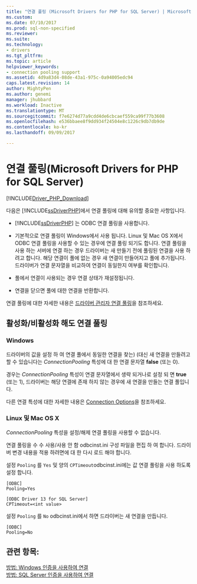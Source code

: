 ```yaml
---
title: "연결 풀링 (Microsoft Drivers for PHP for SQL Server) | Microsoft Docs"
ms.custom: 
ms.date: 07/10/2017
ms.prod: sql-non-specified
ms.reviewer: 
ms.suite: 
ms.technology:
- drivers
ms.tgt_pltfrm: 
ms.topic: article
helpviewer_keywords:
- connection pooling support
ms.assetid: 4d9a83d4-08de-43a1-975c-0a94005edc94
caps.latest.revision: 14
author: MightyPen
ms.author: genemi
manager: jhubbard
ms.workload: Inactive
ms.translationtype: MT
ms.sourcegitcommit: f7e6274d77a9cdd4de6cbcaef559ca99f77b3608
ms.openlocfilehash: e536bbaee8f9dd934f24504e8c1226c9db7db9de
ms.contentlocale: ko-kr
ms.lasthandoff: 09/09/2017

---
```

# <a name="connection-pooling-microsoft-drivers-for-php-for-sql-server"></a>연결 풀링(Microsoft Drivers for PHP for SQL Server)
[!INCLUDE[Driver_PHP_Download](../../includes/driver_php_download.md)]

다음은 [!INCLUDE[ssDriverPHP](../../includes/ssdriverphp_md.md)]에서 연결 풀링에 대해 유의할 중요한 사항입니다.  
  
-   [!INCLUDE[ssDriverPHP](../../includes/ssdriverphp_md.md)] 는 ODBC 연결 풀링을 사용합니다.  
  
-   기본적으로 연결 풀링이 Windows에서 사용 됩니다. Linux 및 Mac OS X에서 ODBC 연결 풀링을 사용할 수 있는 경우에 연결 풀링 되기도 합니다. 연결 풀링을 사용 하는 서버에 연결 하는 경우 드라이버는 새 만들기 전에 풀링된 연결을 사용 하려고 합니다. 해당 연결이 풀에 없는 경우 새 연결이 만들어지고 풀에 추가됩니다. 드라이버가 연결 문자열을 비교하여 연결이 동일한지 여부를 확인합니다.  
  
-   풀에서 연결이 사용되는 경우 연결 상태가 재설정됩니다.  
  
-   연결을 닫으면 풀에 대한 연결을 반환합니다.  
  
연결 풀링에 대한 자세한 내용은 [드라이버 관리자 연결 풀링](http://go.microsoft.com/fwlink/?linkid=119622)을 참조하세요.  
  
## <a name="enablingdisabling-connection-pooling"></a>활성화/비활성화 해도 연결 풀링
### <a name="windows"></a>Windows
드라이버의 값을 설정 하 여 연결 풀에서 동일한 연결을 찾는) (대신 새 연결을 만들려고 할 수 있습니다는 *ConnectionPooling* 특성에 대 한 연결 문자열 **false**  (또는 0).  
  
경우는 *ConnectionPooling* 특성이 연결 문자열에서 생략 되거나로 설정 되 면 **true** (또는 1), 드라이버는 해당 연결에 존재 하지 않는 경우에 새 연결을 만들는 연결 풀입니다.  
  
다른 연결 특성에 대한 자세한 내용은 [Connection Options](../../connect/php/connection-options.md)을 참조하세요.  
### <a name="linux-and-mac-os-x"></a>Linux 및 Mac OS X
*ConnectionPooling* 특성을 설정/해제 연결 풀링을 사용할 수 없습니다. 

연결 풀링을 수 수 사용/사용 안 함 odbcinst.ini 구성 파일을 편집 하 여 합니다. 드라이버 변경 내용을 적용 하려면에 대 한 다시 로드 해야 합니다.

설정 `Pooling` 를 `Yes` 및 양의 `CPTimeout`odbcinst.ini에는 값 연결 풀링을 사용 하도록 설정 합니다. 
```
[ODBC]
Pooling=Yes

[ODBC Driver 13 for SQL Server]
CPTimeout=<int value>
```
설정 `Pooling` 를 `No` odbcinst.ini에서 하면 드라이버는 새 연결을 만듭니다.
```
[ODBC]
Pooling=No
```
  
## <a name="see-also"></a>관련 항목:  
[방법: Windows 인증을 사용하여 연결](../../connect/php/how-to-connect-using-windows-authentication.md)  
[방법: SQL Server 인증을 사용하여 연결](../../connect/php/how-to-connect-using-sql-server-authentication.md)  
  

